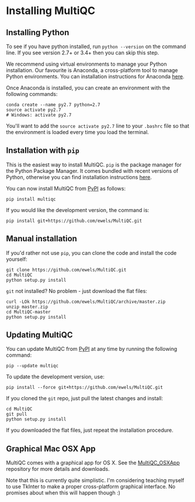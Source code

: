 # Installing MultiQC

## Installing Python
To see if you have python installed, run `python --version` on the command line.
If you see version 2.7+ or 3.4+ then you can skip this step.

We recommend using virtual environments to manage your Python installation.
Our favourite is Anaconda, a cross-platform tool to manage Python environments.
You can installation instructions for Anaconda
[here](http://conda.pydata.org/docs/install/quick.html).

Once Anaconda is installed, you can create an environment with the
following commands:

```
conda create --name py2.7 python=2.7
source activate py2.7
# Windows: activate py2.7
```

You'll want to add the `source activate py2.7` line to your `.bashrc` file so
that the environment is loaded every time you load the terminal.

## Installation with `pip`
This is the easiest way to install MultiQC. `pip` is the package manager for
the Python Package Manager. It comes bundled with recent versions of Python,
otherwise you can find installation instructions [here](http://pip.readthedocs.org/en/stable/installing/).

You can now install MultiQC from
[PyPI](https://pypi.python.org/pypi/multiqc) as follows:
```
pip install multiqc
```

If you would like the development version, the command is:
```
pip install git+https://github.com/ewels/MultiQC.git
```

## Manual installation
If you'd rather not use `pip`, you can clone the code and install the code yourself:
```
git clone https://github.com/ewels/MultiQC.git
cd MultiQC
python setup.py install
```

`git` not installed? No problem - just download the flat files:
```
curl -LOk https://github.com/ewels/MultiQC/archive/master.zip
unzip master.zip
cd MultiQC-master
python setup.py install
```

## Updating MultiQC
You can update MultiQC from [PyPI](https://pypi.python.org/pypi/multiqc)
at any time by running the following command:
```
pip --update multiqc
```

To update the development version, use:
```
pip install --force git+https://github.com/ewels/MultiQC.git
```

If you cloned the `git` repo, just pull the latest changes and install:
```
cd MultiQC
git pull
python setup.py install
```

If you downloaded the flat files, just repeat the installation procedure.

## Graphical Mac OSX App
MultiQC comes with a graphical app for OS X.
See the [MultiQC_OSXApp](https://github.com/ewels/MultiQC_OSXApp)
repository for more details and downloads.

Note that this is currently quite simplistic. I'm considering teaching
myself to use TkInter to make a proper cross-platform graphical interface.
No promises about when this will happen though :)
